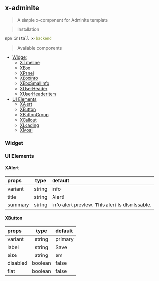 x-adminlte
----------

> A simple x-component for Adminlte template

> Installation

```cmd
npm install x-backend
```

> Available components

- [Widget](#widget)
  - [XTimeline](#x-timeline)
  - [XBox](#x-box)
  - [XPanel](#x-panel)
  - [XBoxInfo](#x-box-info)
  - [XBoxSmallInfo](#x-small-box-info)
  - [XUserHeader](#x-user-header)
  - [XUserHeaderItem](#x-user-header-item)
- [UI Elements](#ui-elements)
  - [XAlert](#XAlert)
  - [XButton](#XButton)
  - [XButtonGroup](#XButtonGroup)
  - [XCallout](#XCallout)
  - [XLoading](#XLoading)
  - [XMoal](#XMoal)
  
### Widget

### UI Elements
#### XAlert

| props        | type           | default  |
| :------------- |:-------------:| :-----|
| variant      | string | info |
| title      | string      |   Alert! |
| summary | string      |    Info alert preview. This alert is dismissable. |

#### XButton

| props        | type           | default  |
| :------------- |:-------------:| :-----|
| variant      | string | primary |
| label      | string      |   Save |
| size | string      |    sm |
| disabled | boolean      |    false |
| flat | boolean      |    false |

